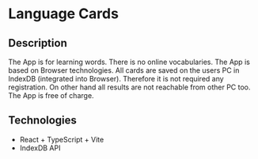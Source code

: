 # Language Cards 

## Description
The App is for learning words. There is no online vocabularies. The App is based on Browser technologies. All cards are saved on the users PC in IndexDB (integrated into Browser). Therefore it is not required any registration. On other hand all results are not reachable from other PC too.
The App is free of charge.  

## Technologies
- React + TypeScript + Vite
- IndexDB API
